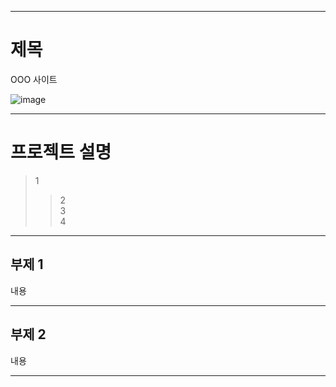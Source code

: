 ----

# 제목

OOO 사이트 <br>

![image](https://user-images.githubusercontent.com/82712691/146157791-b08b72bd-b791-4f96-8703-ece40b914eb0.png) <br>

----

# 프로젝트 설명

>1<br>
>>2 <br>
>>3 <br>
>>4 <br>

----

## 부제 1

내용 <br>

----

## 부제 2

내용 <br>

----
